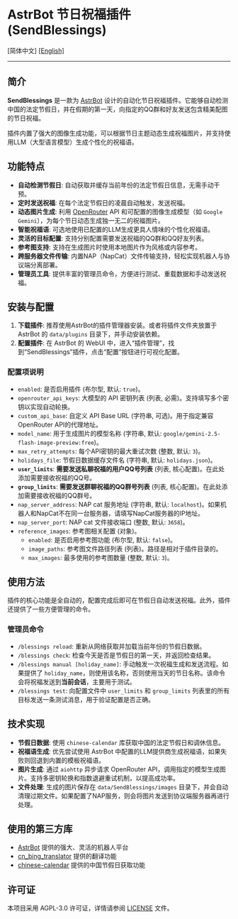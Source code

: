 # AstrBot 节日祝福插件 (SendBlessings)

[简体中文] [[English]](./README_en.md)

---

## 简介

**SendBlessings** 是一款为 [AstrBot](https://github.com/AstrBotDevs/AstrBot) 设计的自动化节日祝福插件。它能够自动检测中国的法定节假日，并在假期的第一天，向指定的QQ群和好友发送包含精美配图的节日祝福。

插件内置了强大的图像生成功能，可以根据节日主题动态生成祝福图片，并支持使用LLM（大型语言模型）生成个性化的祝福语。

## 功能特点

-   **自动检测节假日**: 自动获取并缓存当前年份的法定节假日信息，无需手动干预。
-   **定时发送祝福**: 在每个法定节假日的凌晨自动触发，发送祝福。
-   **动态图片生成**: 利用 [OpenRouter](https://openrouter.ai/) API 和可配置的图像生成模型（如 `Google Gemini`），为每个节日动态生成独一无二的祝福图片。
-   **智能祝福语**: 可选地使用已配置的LLM生成更具人情味的个性化祝福语。
-   **灵活的目标配置**: 支持分别配置需要发送祝福的QQ群和QQ好友列表。
-   **参考图支持**: 支持在生成图片时使用本地图片作为风格或内容参考。
-   **跨服务器文件传输**: 内置NAP（NapCat）文件传输支持，轻松实现机器人与协议端分离部署。
-   **管理员工具**: 提供丰富的管理员命令，方便进行测试、重载数据和手动发送祝福。

## 安装与配置

1.  **下载插件**: 推荐使用AstrBot的插件管理器安装。或者将插件文件夹放置于 AstrBot 的 `data/plugins` 目录下，并手动安装依赖。
2. **配置插件**: 在 AstrBot 的 WebUI 中，进入“插件管理”，找到“SendBlessings”插件，点击“配置”按钮进行可视化配置。

### 配置项说明

-   `enabled`: 是否启用插件 (布尔型, 默认: `true`)。
-   `openrouter_api_keys`: 大模型的 API 密钥列表 (列表, 必需)。支持填写多个密钥以实现自动轮换。
-   `custom_api_base`: 自定义 API Base URL (字符串, 可选)。用于指定兼容OpenRouter API的代理地址。
-   `model_name`: 用于生成图片的模型名称 (字符串, 默认: `google/gemini-2.5-flash-image-preview:free`)。
-   `max_retry_attempts`: 每个API密钥的最大重试次数 (整数, 默认: `3`)。
-   `holidays_file`: 节假日数据缓存文件名 (字符串, 默认: `holidays.json`)。
-   **`user_limits`**: **需要发送私聊祝福的用户QQ号列表** (列表, 核心配置)。在此处添加需要接收祝福的QQ号。
-   **`group_limits`**: **需要发送群聊祝福的QQ群号列表** (列表, 核心配置)。在此处添加需要接收祝福的QQ群号。
-   `nap_server_address`: NAP cat 服务地址 (字符串, 默认: `localhost`)。如果机器人和NapCat不在同一台服务器，请填写NapCat服务器的IP地址。
-   `nap_server_port`: NAP cat 文件接收端口 (整数, 默认: `3658`)。
-   `reference_images`: 参考图相关配置 (对象)。
    -   `enabled`: 是否启用参考图功能 (布尔型, 默认: `false`)。
    -   `image_paths`: 参考图文件路径列表 (列表)。路径是相对于插件目录的。
    -   `max_images`: 最多使用的参考图数量 (整数, 默认: `3`)。

## 使用方法

插件的核心功能是全自动的，配置完成后即可在节假日自动发送祝福。此外，插件还提供了一些方便管理的命令。

### 管理员命令

-   `/blessings reload`: 重新从网络获取并加载当前年份的节假日数据。
-   `/blessings check`: 检查今天是否是节假日的第一天，并返回检查结果。
-   `/blessings manual [holiday_name]`: 手动触发一次祝福生成和发送流程。如果提供了 `holiday_name`，则使用该名称，否则使用当天的节日名称。该命令会将祝福发送到**当前会话**，主要用于测试。
-   `/blessings test`: 向配置文件中 `user_limits` 和 `group_limits` 列表里的所有目标发送一条测试消息，用于验证配置是否正确。

## 技术实现

-   **节假日数据**: 使用 `chinese-calendar` 库获取中国的法定节假日和调休信息。
-   **祝福语生成**: 优先尝试使用 AstrBot 中配置的LLM提供商生成祝福语，如果失败则回退到内置的模板祝福语。
-   **图片生成**: 通过 `aiohttp` 异步请求 OpenRouter API，调用指定的模型生成图片。支持多密钥轮换和指数退避重试机制，以提高成功率。
-   **文件处理**: 生成的图片保存在 `data/SendBlessings/images` 目录下，并会自动清理过期文件。如果配置了NAP服务，则会将图片发送到协议端服务器再进行处理。

## 使用的第三方库
- [AstrBot](https://github.com/AstrBotDevs/AstrBot) 提供的强大、灵活的机器人平台
- [cn_bing_translator](https://github.com/minibear2021/cn_bing_translator) 提供的翻译功能
- [chinese-calendar](https://github.com/LKI/chinese-calendar) 提供的中国节假日获取功能

## 许可证
本项目采用 AGPL-3.0 许可证，详情请参阅 [LICENSE](https://github.com/Cheng-MaoMao/astrbot_plugin_SendBlessings?tab=AGPL-3.0-1-ov-file#readme) 文件。